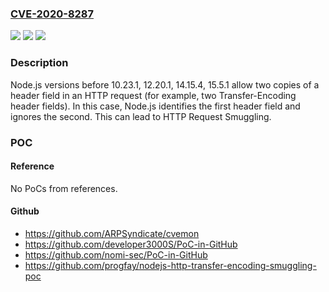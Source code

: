 ### [CVE-2020-8287](https://cve.mitre.org/cgi-bin/cvename.cgi?name=CVE-2020-8287)
![](https://img.shields.io/static/v1?label=Product&message=https%3A%2F%2Fgithub.com%2Fnodejs%2Fnode&color=blue)
![](https://img.shields.io/static/v1?label=Version&message=n%2Fa&color=blue)
![](https://img.shields.io/static/v1?label=Vulnerability&message=HTTP%20Request%20Smuggling%20(CWE-444)&color=brighgreen)

### Description

Node.js versions before 10.23.1, 12.20.1, 14.15.4, 15.5.1 allow two copies of a header field in an HTTP request (for example, two Transfer-Encoding header fields). In this case, Node.js identifies the first header field and ignores the second. This can lead to HTTP Request Smuggling.

### POC

#### Reference
No PoCs from references.

#### Github
- https://github.com/ARPSyndicate/cvemon
- https://github.com/developer3000S/PoC-in-GitHub
- https://github.com/nomi-sec/PoC-in-GitHub
- https://github.com/progfay/nodejs-http-transfer-encoding-smuggling-poc


